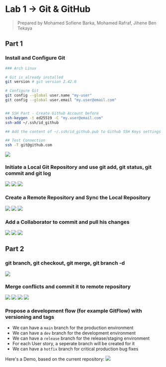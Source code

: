 # Lab 1 → Git & GitHub

> Prepared by Mohamed Sofiene Barka, Mohamed Rafraf, Jihene Ben Tekaya
## Part 1

### Install and Configure Git
```sh
### Arch Linux

# Git is already installed
git version # git version 2.42.0

# Configure Git
git config --global user.name "my-user"
git config --global user.email "my.user@email.com"


## SSH Part - Create Github Account before
ssh-keygen -t ed25519 -C "my.user@email.com"
ssh-add ~/.ssh/id_github

## Add the content of ~/.ssh/id_github.pub to Github SSH Keys settings

## Test Connection
ssh -T git@github.com
```
![](assets/ssh.png)

### Initiate a Local Git Repository and use git add, git status, git commit and git log

![](assets/init.png)
![](assets/commit.png)
![](assets/logs.png)

### Create a Remote Repository and Sync the Local Repository
![](assets/empty%20repo.png)
![](assets/remote.png)
![](assets/remote.png)

### Add a Collaborator to commit and pull his changes
![](assets/collaborator.png)
![](assets/pull.png)
![](assets/pull-logs.png)

## Part 2

### git branch, git checkout, git merge, git branch -d
![](assets/branch.png)

### Merge conflicts and commit it to remote repository
![](assets/pull-conflict.png)
![](assets/conflict.png)
![](assets/after-conflict.png)
![](assets/logs-after-conflict.png)



### Propose a development flow (for example GitFlow) with versioning and tags
- We can have a `main` branch for the production environment
- We can have a `dev` branch for the development environment
- We can have a `release` branch for the release/staging environment
- For each User story, a seperate branch will be created for it
- We can have a `hotfix` branch for critical production bug fixes

Here's a Demo, based on the current repository:
![](assets/graph.png)